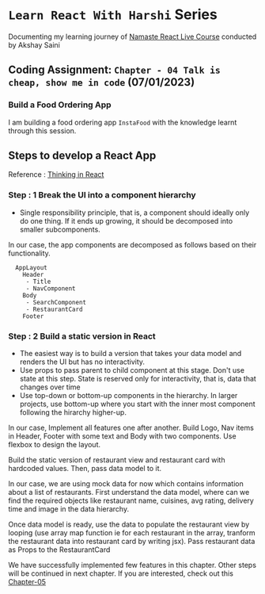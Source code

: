 # `Learn React With Harshi` Series 
   Documenting my learning journey of [Namaste React Live Course](https://learn.namastedev.com/) conducted by Akshay Saini

## Coding Assignment: `Chapter - 04 Talk is cheap, show me in code` (07/01/2023)

### Build a Food Ordering App 

  I am building a food ordering app `InstaFood` with the knowledge learnt through this session. 

## Steps to develop a React App 

Reference : [Thinking in React](https://beta.reactjs.org/learn/thinking-in-react) 

### Step : 1  Break the UI into a component hierarchy 

 - Single responsibility principle, that is, a component should ideally only do one thing. If it ends up growing, it should be decomposed into smaller subcomponents.

In our case, the app components are decomposed as follows based on their functionality.
```
  AppLayout
    Header 
     - Title
     - NavComponent
    Body 
     - SearchComponent
     - RestaurantCard
    Footer 
```
### Step : 2 Build a static version in React
- The easiest way is to build a version that takes your data model and renders the UI but has no interactivity.
- Use props to pass parent to child component at this stage. Don't use state at this step. State is reserved only for interactivity, that is, data that changes over time
- Use top-down or bottom-up components in the hierarchy. In larger projects, use bottom-up where you start with the inner most component following the hirarchy higher-up. 

In our case,
Implement all features one after another. Build Logo, Nav items in Header, Footer with some text and Body with two components. Use flexbox to design the layout.

Build the static version of restaurant view and restaurant card with hardcoded values. Then, pass data model to it.

In our case, we are using mock data for now which contains information about a list of restaurants. First understand the data model, where can we find the required objects like restaurant name, cuisines, avg rating, delivery time and image in the data hierarchy. 

Once data model is ready, use the data to populate the restaurant view by looping (use array map function ie for each restaurant in the array, tranform the restaurant data into restaurant card by writing jsx). Pass restaurant data as Props to the RestaurantCard

We have successfully implemented few features in this chapter. Other steps will be continued in next chapter. If you are interested, check out this [Chapter-05](https://github.com/Learn-React-With-Harshi/chapter-05-lets-get-hooked/blob/main/coding-assignment.md)









  



